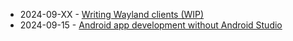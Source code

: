 <ul>
  <li>2024-09-XX - <a href="/blog/2024-09-XX.html">Writing Wayland clients (WIP)</a></li>
  <li>2024-09-15 - <a href="/blog/2024-09-15.html">Android app development without Android Studio</a></li>
</ul>
